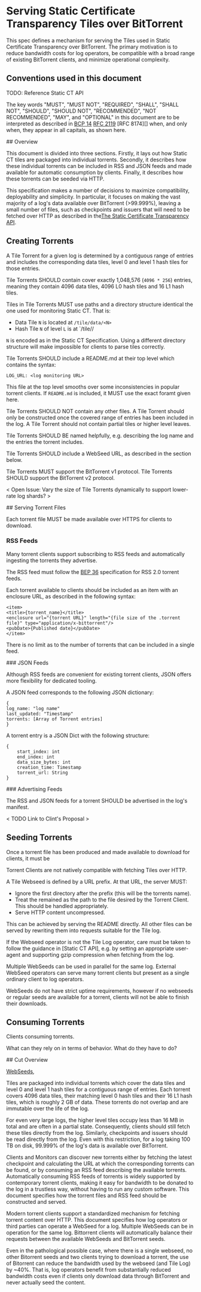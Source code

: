 # Serving Static Certificate Transparency Tiles over BitTorrent

This spec defines a mechanism for serving the Tiles used in Static Certificate Transparency over BitTorrent. The primary motivation is to reduce bandwidth costs for log operators, be compatible with a broad range of existing BitTorrent clients, and minimize operational complexity.

## Conventions used in this document

TODO: Reference Static CT API

The key words "MUST", "MUST NOT", "REQUIRED", "SHALL", "SHALL NOT", "SHOULD",
"SHOULD NOT", "RECOMMENDED", "NOT RECOMMENDED", "MAY", and "OPTIONAL" in this
document are to be interpreted as described in [BCP 14][] [RFC 2119][] [RFC
8174][] when, and only when, they appear in all capitals, as shown here.

[BCP 14]: https://www.rfc-editor.org/info/bcp14
[RFC 2119]: https://www.rfc-editor.org/rfc/rfc2119.html

## Overview

This document is divided into three sections. Firstly, it lays out how Static CT tiles are packaged into individual torrents. Secondly, it describes how these individual torrents can be included in RSS and JSON feeds and made available for automatic consumption by clients. Finally, it describes how these torrents can be seeded via HTTP.

This specification makes a number of decisions to maximize compatibility, deployability and simplicity. In particular, it focuses on making the vast majority of a log's data available over BitTorrent (>99.999%), leaving a small number of files, such as checkpoints and issuers that will need to be fetched over HTTP as described in the[The Static Certificate Transparency API](https://c2sp.org/static-ct-api).

## Creating Torrents

A Tile Torrent for a given log is determined by a contiguous range of entries and includes the corresponding data tiles, level 0 and level 1 hash tiles for those entries.

Tile Torrents SHOULD contain cover exactly 1,048,576 (`4096 * 256`) entries, meaning they contain 4096 data tiles, 4096 L0 hash tiles and 16 L1 hash tiles.

Tiles in Tile Torrents MUST use paths and a directory structure identical the one used for monitoring Static CT. That is:
 - Data Tile `N` is located at `/tile/data/<N>`
 - Hash Tile `N` of level `L` is at `/tile/<L>/<N>

`N` is encoded as in the Static CT Specification. Using a different directory structure will make impossible for clients to parse tiles correctly.

Tile Torrents SHOULD include a README.md at their top level which contains the syntax:

```
LOG_URL: <log monitoring URL>
```

This file at the top level smooths over some inconsistencies in popular torrent clients. If `README.md` is included, it MUST use the exact foramt given here.

Tile Torrents SHOULD NOT contain any other files. A Tile Torrent should only be constructed once the covered range of entries has been included in the log. A Tile Torrent should not contain partial tiles or higher level leaves.


Tile Torrents SHOULD BE named helpfully, e.g. describing the log name and the entries the torrent includes.

Tile Torrents SHOULD include a WebSeed URL, as described in the section below.

Tile Torrents MUST support the BitTorrent v1 protocol. Tile Torrents SHOULD support the BitTorrent v2 protocol.

< Open Issue: Vary the size of Tile Torrents dynamically to support lower-rate log shards? >

## Serving Torrent Files

Each torrent file MUST be made available over HTTPS for clients to download.

### RSS Feeds

Many torrent clients support subscribing to RSS feeds and automatically ingesting the torrents they advertise.

The RSS feed must follow the [BEP 36](https://www.bittorrent.org/beps/bep_0036.html) specification for RSS 2.0 torrent feeds.

Each torrent available to clients should be included as an item with an enclosure URL, as described in the following syntax:

```
<item>
<title>{torrent_name}</title>
<enclosure url="{torrent URL}" length="{file size of the .torrent file}" type="application/x-bittorrent"/>
<pubDate>{Published date}</pubDate>
</item>
```

There is no limit as to the number of torrents that can be included in a single feed.

### JSON Feeds

Although RSS feeds are convenient for existing torrent clients, JSON offers more flexibility for dedicated tooling.

A JSON feed corresponds to the following JSON dictionary:
```
{
log_name: "log name"
last_updated: "Timestamp"
torrents: [Array of Torrent entries]
}
```

A torrent entry is a JSON Dict with the following structure:
```
{
    start_index: int
    end_index: int
    data_size_bytes: int
    creation_time: Timestamp
    torrent_url: String
}
```

### Advertising Feeds

The RSS and JSON feeds for a torrent SHOULD be advertised in the log's manifest.

< TODO Link to Clint's Proposal >

## Seeding Torrents

Once a torrent file has been produced and made available to download for clients, it must be

Torrent Clients are not natively compatible with fetching Tiles over HTTP.

A Tile Webseed is defined by a URL prefix. At that URL, the server MUST:

* Ignore the first directory after the prefix (this will be the torrents name).
* Treat the remained as the path to the file desired by the Torrent Client. This should be handled appropriately.
* Serve HTTP content uncompressed.

This can be achieved by serving the README directly. All other files can be served by rewriting them into requests suitable for the Tile log.

If the Webseed operator is not the Tile Log operator, care must be taken to follow the guidance in [Static CT API], e.g. by setting an appropriate user-agent and supporting gzip compression when fetching from the log.

Multiple WebSeeds can be used in parallel for the same log. External WebSeed operators can serve many torrent clients but present as a single ordinary client to log operators.

WebSeeds do not have strict uptime requirements, however if no webseeds or regular seeds are available for a torrent, clients will not be able to finish their downloads.

## Consuming Torrents

Clients consuming torrents.

What can they rely on in terms of behavior.
What do they have to do?

## Cut Overview

[WebSeeds](https://www.bittorrent.org/beps/bep_0019.html),

Tiles are packaged into individual torrents which cover the data tiles and level 0 and level 1 hash tiles for a contiguous range of entries. Each torrent covers 4096 data tiles, their matching level 0 hash tiles and their 16 L1 hash tiles, which is roughly 2 GB of data. These torrents do not overlap and are immutable over the life of the log.

For even very large logs, the higher level tiles occupy less than 16 MB in total and are often in a partial state. Consequently, clients should still fetch these tiles directly from the log. Similarly, checkpoints and issuers should be read directly from the log. Even with this restriction, for a log taking 100 TB on disk, 99.999% of the log's data is available over BitTorrent.

Clients and Monitors can discover new torrents either by fetching the latest checkpoint and calculating the URL at which the corresponding torrents can be found, or by consuming an RSS feed describing the available torrents. Automatically consuming RSS feeds of torrents is widely supported by contemporary torrent clients, making it easy for bandwidth to be donated to the log in a trustless way, without having to run any custom software. This document specifies how the torrent files and RSS feed should be constructed and served.

Modern torrent clients support  a standardized mechanism for fetching torrent content over HTTP. This document specifies how log operators or third parties can operate a WebSeed for a log. Multiple WebSeeds can be in operation for the same log. Bittorrent clients will automatically balance their requests between the available WebSeeds and BitTorrent seeds.

Even in the pathological possible case, where there is a single webseed, no other Bitorrent seeds and two clients trying to download a torrent, the use of Bitorrent can reduce the bandwidth used by the webseed (and Tile Log) by ~40%. That is, log operators benefit from substantially reduced bandwidth costs even if clients only download data through BitTorrent and never actually seed the content.
